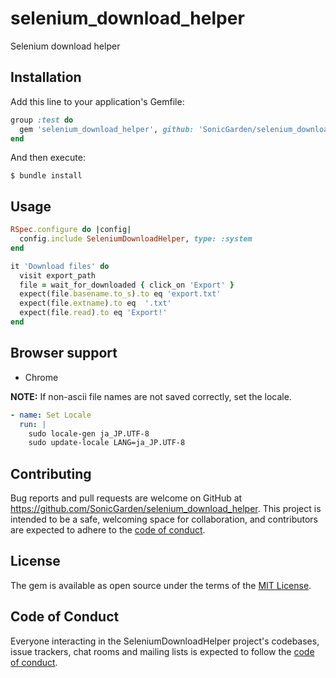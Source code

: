 # selenium_download_helper

Selenium download helper

## Installation

Add this line to your application's Gemfile:

```ruby
group :test do
  gem 'selenium_download_helper', github: 'SonicGarden/selenium_download_helper'
end
```

And then execute:

    $ bundle install

## Usage

```ruby
RSpec.configure do |config|
  config.include SeleniumDownloadHelper, type: :system
end
```

```ruby
it 'Download files' do
  visit export_path
  file = wait_for_downloaded { click_on 'Export' }
  expect(file.basename.to_s).to eq 'export.txt'
  expect(file.extname).to eq  '.txt'
  expect(file.read).to eq 'Export!'
end
```

## Browser support

- Chrome

**NOTE:** If non-ascii file names are not saved correctly, set the locale.

```yaml
- name: Set Locale
  run: |
    sudo locale-gen ja_JP.UTF-8
    sudo update-locale LANG=ja_JP.UTF-8
```

## Contributing

Bug reports and pull requests are welcome on GitHub at https://github.com/SonicGarden/selenium_download_helper. This project is intended to be a safe, welcoming space for collaboration, and contributors are expected to adhere to the [code of conduct](https://github.com/[USERNAME]/selenium_download_helper/blob/master/CODE_OF_CONDUCT.md).

## License

The gem is available as open source under the terms of the [MIT License](https://opensource.org/licenses/MIT).

## Code of Conduct

Everyone interacting in the SeleniumDownloadHelper project's codebases, issue trackers, chat rooms and mailing lists is expected to follow the [code of conduct](https://github.com/[USERNAME]/selenium_download_helper/blob/master/CODE_OF_CONDUCT.md).
